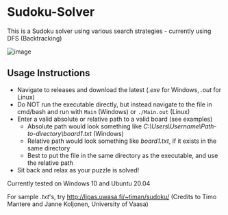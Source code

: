 # Sudoku-Solver
 This is a Sudoku solver using various search strategies - currently using DFS (Backtracking)
 
 ![image](https://user-images.githubusercontent.com/4008778/81976581-99457b00-95dd-11ea-8fbb-add8605eb1ab.PNG)
 
 ## Usage Instructions
 * Navigate to releases and download the latest (*.exe* for Windows, *.out* for Linux)
 * Do NOT run the executable directly, but instead navigate to the file in cmd/bash and run with `Main` (Windows) or `./Main.out` (Linux)
 * Enter a valid absolute or relative path to a valid board (see examples)
   * Absolute path would look something like *C:\Users\Username\Path-to-directory\board1.txt* (Windows)
   * Relative path would look something like *board1.txt*, if it exists in the same directory
   * Best to put the file in the same directory as the executable, and use the relative path
 * Sit back and relax as your puzzle is solved!
 
 Currently tested on Windows 10 and Ubuntu 20.04
 
 For sample *.txt*'s, try http://lipas.uwasa.fi/~timan/sudoku/ (Credits to Timo Mantere and Janne Koljonen, University of Vaasa)
